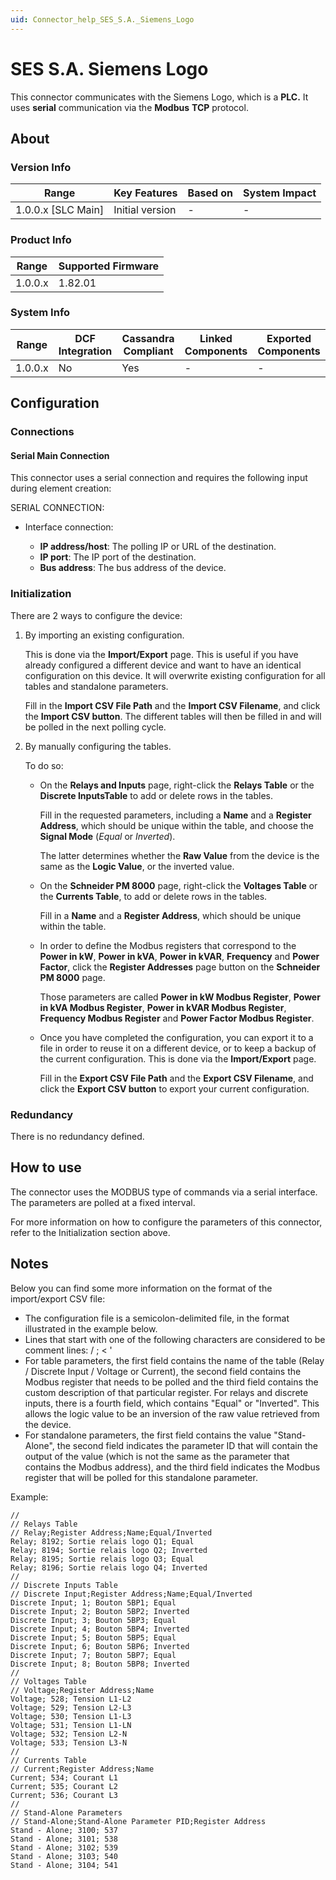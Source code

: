 ```yaml
---
uid: Connector_help_SES_S.A._Siemens_Logo
---
```


# SES S.A. Siemens Logo

This connector communicates with the Siemens Logo, which is a **PLC.** It uses **serial** communication via the **Modbus** **TCP** protocol.

## About

### Version Info

| **Range**            | **Key Features** | **Based on** | **System Impact** |
|----------------------|------------------|--------------|-------------------|
| 1.0.0.x \[SLC Main\] | Initial version  | \-           | \-                |

### Product Info

| **Range** | **Supported Firmware** |
|-----------|------------------------|
| 1.0.0.x   | 1.82.01                |

### System Info

| **Range** | **DCF Integration** | **Cassandra Compliant** | **Linked Components** | **Exported Components** |
|-----------|---------------------|-------------------------|-----------------------|-------------------------|
| 1.0.0.x   | No                  | Yes                     | \-                    | \-                      |

## Configuration

### Connections

#### Serial Main Connection

This connector uses a serial connection and requires the following input during element creation:

SERIAL CONNECTION:

- Interface connection:

  - **IP address/host**: The polling IP or URL of the destination.
  - **IP port**: The IP port of the destination.
  - **Bus address**: The bus address of the device.

### Initialization

There are 2 ways to configure the device:

1. By importing an existing configuration.

   This is done via the **Import/Export** page. This is useful if you have already configured a different device and want to have an identical configuration on this device. It will overwrite existing configuration for all tables and standalone parameters.

   Fill in the **Import CSV File Path** and the **Import CSV Filename**, and click the **Import CSV button**. The different tables will then be filled in and will be polled in the next polling cycle.

1. By manually configuring the tables.

   To do so:

   - On the **Relays and Inputs** page, right-click the **Relays Table** or the **Discrete InputsTable** to add or delete rows in the tables.

     Fill in the requested parameters, including a **Name** and a **Register Address**, which should be unique within the table, and choose the **Signal Mode** (*Equal* or *Inverted*).

     The latter determines whether the **Raw Value** from the device is the same as the **Logic Value**, or the inverted value.

   - On the **Schneider PM 8000** page, right-click the **Voltages Table** or the **Currents Table**, to add or delete rows in the tables.

     Fill in a **Name** and a **Register Address**, which should be unique within the table.

   - In order to define the Modbus registers that correspond to the **Power in kW**, **Power in kVA**, **Power in kVAR**, **Frequency** and **Power Factor**, click the **Register Addresses** page button on the **Schneider PM 8000** page.

     Those parameters are called **Power in kW Modbus Register**, **Power in kVA Modbus Register**, **Power in kVAR Modbus Register**, **Frequency Modbus Register** and **Power Factor Modbus Register**.

   - Once you have completed the configuration, you can export it to a file in order to reuse it on a different device, or to keep a backup of the current configuration. This is done via the **Import/Export** page.

     Fill in the **Export CSV File Path** and the **Export CSV Filename**, and click the **Export CSV button** to export your current configuration.

### Redundancy

There is no redundancy defined.

## How to use

The connector uses the MODBUS type of commands via a serial interface. The parameters are polled at a fixed interval.

For more information on how to configure the parameters of this connector, refer to the Initialization section above.

## Notes

Below you can find some more information on the format of the import/export CSV file:

- The configuration file is a semicolon-delimited file, in the format illustrated in the example below.
- Lines that start with one of the following characters are considered to be comment lines: / ; \< '
- For table parameters, the first field contains the name of the table (Relay / Discrete Input / Voltage or Current), the second field contains the Modbus register that needs to be polled and the third field contains the custom description of that particular register. For relays and discrete inputs, there is a fourth field, which contains "Equal" or "Inverted". This allows the logic value to be an inversion of the raw value retrieved from the device.
- For standalone parameters, the first field contains the value "Stand-Alone", the second field indicates the parameter ID that will contain the output of the value (which is not the same as the parameter that contains the Modbus address), and the third field indicates the Modbus register that will be polled for this standalone parameter.

Example:

```
//
// Relays Table
// Relay;Register Address;Name;Equal/Inverted
Relay; 8192; Sortie relais logo Q1; Equal
Relay; 8194; Sortie relais logo Q2; Inverted
Relay; 8195; Sortie relais logo Q3; Equal
Relay; 8196; Sortie relais logo Q4; Inverted
//
// Discrete Inputs Table
// Discrete Input;Register Address;Name;Equal/Inverted
Discrete Input; 1; Bouton 5BP1; Equal
Discrete Input; 2; Bouton 5BP2; Inverted
Discrete Input; 3; Bouton 5BP3; Equal
Discrete Input; 4; Bouton 5BP4; Inverted
Discrete Input; 5; Bouton 5BP5; Equal
Discrete Input; 6; Bouton 5BP6; Inverted
Discrete Input; 7; Bouton 5BP7; Equal
Discrete Input; 8; Bouton 5BP8; Inverted
//
// Voltages Table
// Voltage;Register Address;Name
Voltage; 528; Tension L1-L2
Voltage; 529; Tension L2-L3
Voltage; 530; Tension L1-L3
Voltage; 531; Tension L1-LN
Voltage; 532; Tension L2-N
Voltage; 533; Tension L3-N
//
// Currents Table
// Current;Register Address;Name
Current; 534; Courant L1
Current; 535; Courant L2
Current; 536; Courant L3
//
// Stand-Alone Parameters
// Stand-Alone;Stand-Alone Parameter PID;Register Address
Stand - Alone; 3100; 537
Stand - Alone; 3101; 538
Stand - Alone; 3102; 539
Stand - Alone; 3103; 540
Stand - Alone; 3104; 541
```
